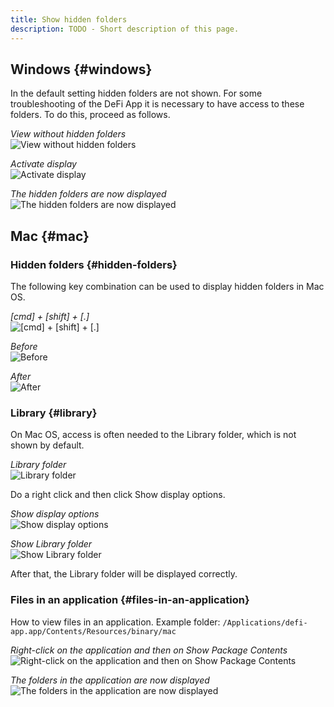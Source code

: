 ```yaml
---
title: Show hidden folders
description: TODO - Short description of this page.
---
```


## Windows {#windows}

In the default setting hidden folders are not shown. For some troubleshooting of the DeFi App it is necessary to have access to these folders. To do this, proceed as follows.

*View without hidden folders*  
![View without hidden folders](./../media/hiddenfolder_EN_1.png)

*Activate display*  
![Activate display](./../media/hiddenfolder_EN_2.png)

*The hidden folders are now displayed*  
![The hidden folders are now displayed](./../media/hiddenfolder_EN_3.png)

## Mac {#mac}

### Hidden folders {#hidden-folders}

The following key combination can be used to display hidden folders in Mac OS.

*[cmd] + [shift] + [.]*  
![[cmd] + [shift] + [.]](./../media/hiddenfolder_EN_4.jpg)

*Before*  
![Before](./../media/hiddenfolder_EN_5.png)

*After*  
![After](./../media/hiddenfolder_EN_6.png)

### Library {#library}

On Mac OS, access is often needed to the Library folder, which is not shown by default.

*Library folder*  
![Library folder](./../media/hiddenfolder_EN_7.png)

Do a right click and then click Show display options.

*Show display options*  
![Show display options](./../media/hiddenfolder_EN_8.png)

*Show Library folder*  
![Show Library folder](./../media/hiddenfolder_EN_9.png)

After that, the Library folder will be displayed correctly.

### Files in an application {#files-in-an-application}

How to view files in an application. Example folder: `/Applications/defi-app.app/Contents/Resources/binary/mac`

*Right-click on the application and then on Show Package Contents*  
![Right-click on the application and then on Show Package Contents](./../media/hiddenfolder_EN_10.png)

*The folders in the application are now displayed*  
![The folders in the application are now displayed](./../media/hiddenfolder_EN_11.png)
